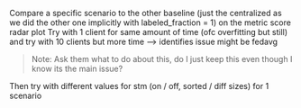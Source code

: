 
Compare a specific scenario to the other baseline (just the centralized as we did the other one implicitly with labeled_fraction = 1) on the metric score radar plot
Try with 1 client for same amount of time (ofc overfitting but still)
and try with 10 clients but more time 
--> identifies issue might be fedavg
> Note: Ask them what to do about this, do I just keep this even though I know its the main issue?


Then try with different values for stm (on / off, sorted / diff sizes) for 1 scenario